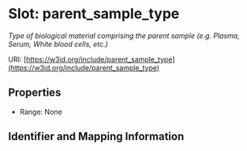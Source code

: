 # Slot: parent_sample_type
_Type of biological material comprising the parent sample (e.g. Plasma, Serum, White blood cells, etc.)_


URI: [https://w3id.org/include/parent_sample_type](https://w3id.org/include/parent_sample_type)



<!-- no inheritance hierarchy -->


## Properties

 * Range: None



## Identifier and Mapping Information





